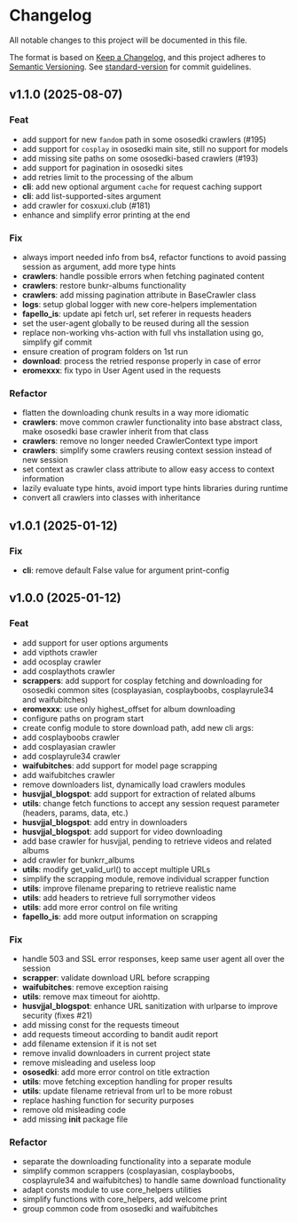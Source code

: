 # Changelog

All notable changes to this project will be documented in this file.

The format is based on [Keep a Changelog](https://keepachangelog.com/en/1.1.0/),
and this project adheres to [Semantic Versioning](https://semver.org/). See [standard-version](https://github.com/conventional-changelog/standard-version) for commit guidelines.

## v1.1.0 (2025-08-07)

### Feat

- add support for new `fandom` path in some ososedki crawlers (#195)
- add support for `cosplay` in ososedki main site, still no support for models
- add missing site paths on some ososedki-based crawlers (#193)
- add support for pagination in ososedki sites
- add retries limit to the processing of the album
- **cli**: add new optional argument `cache` for request caching support
- **cli**: add list-supported-sites argument
- add crawler for cosxuxi.club (#181)
- enhance and simplify error printing at the end

### Fix

- always import needed info from bs4, refactor functions to avoid passing session as argument, add more type hints
- **crawlers**: handle possible errors when fetching paginated content
- **crawlers**: restore bunkr-albums functionality
- **crawlers**: add missing pagination attribute in BaseCrawler class
- **logs**: setup global logger with new core-helpers implementation
- **fapello_is**: update api fetch url, set referer in requests headers
- set the user-agent globally to be reused during all the session
- replace non-working vhs-action with full vhs installation using go, simplify gif commit
- ensure creation of program folders on 1st run
- **download**: process the retried response properly in case of error
- **eromexxx**: fix typo in User Agent used in the requests

### Refactor

- flatten the downloading chunk results in a way more idiomatic
- **crawlers**: move common crawler functionality into base abstract class, make ososedki base crawler inherit from that class
- **crawlers**: remove no longer needed CrawlerContext type import
- **crawlers**: simplify some crawlers reusing context session instead of new session
- set context as crawler class attribute to allow easy access to context information
- lazily evaluate type hints, avoid import type hints libraries during runtime
- convert all crawlers into classes with inheritance

## v1.0.1 (2025-01-12)

### Fix

- **cli**: remove default False value for argument print-config

## v1.0.0 (2025-01-12)

### Feat

- add support for user options arguments
- add vipthots crawler
- add ocosplay crawler
- add cosplaythots crawler
- **scrappers**: add support for cosplay fetching and downloading for ososedki common sites (cosplayasian, cosplayboobs, cosplayrule34 and waifubitches)
- **eromexxx**: use only highest_offset for album downloading
- configure paths on program start
- create config module to store download path, add new cli args:
- add cosplayboobs crawler
- add cosplayasian crawler
- add cosplayrule34 crawler
- **waifubitches**: add support for model page scrapping
- add waifubitches crawler
- remove downloaders list, dynamically load crawlers modules
- **husvjjal_blogspot**: add support for extraction of related albums
- **utils**: change fetch functions to accept any session request parameter (headers, params, data, etc.)
- **husvjjal_blogspot**: add entry in downloaders
- **husvjjal_blogspot**: add support for video downloading
- add base crawler for husvjjal, pending to retrieve videos and related albums
- add crawler for bunkrr_albums
- **utils**: modify get_valid_url() to accept multiple URLs
- simplify the scrapping module, remove individual scrapper function
- **utils**: improve filename preparing to retrieve realistic name
- **utils**: add headers to retrieve full sorrymother videos
- **utils**: add more error control on file writing
- **fapello_is**: add more output information on scrapping

### Fix

- handle 503 and SSL error responses, keep same user agent all over the session
- **scrapper**: validate download URL before scrapping
- **waifubitches**: remove exception raising
- **utils**: remove max timeout for aiohttp.
- **husvjjal_blogspot**: enhance URL sanitization with urlparse to improve security (fixes #21)
- add missing const for the requests timeout
- add requests timeout according to bandit audit report
- add filename extension if it is not set
- remove invalid downloaders in current project state
- remove misleading and useless loop
- **ososedki**: add more error control on title extraction
- **utils**: move fetching exception handling for proper results
- **utils**: update filename retrieval from url to be more robust
- replace hashing function for security purposes
- remove old misleading code
- add missing __init__ package file

### Refactor

- separate the downloading functionality into a separate module
- simplify common scrappers (cosplayasian, cosplayboobs, cosplayrule34 and waifubitches) to handle same download functionality
- adapt consts module to use core_helpers utilities
- simplify functions with core_helpers, add welcome print
- group common code from ososedki and waifubitches
